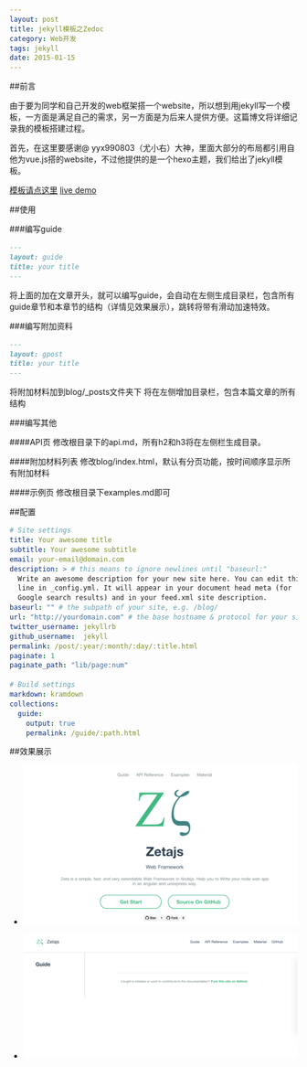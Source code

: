 ```yaml
---
layout: post
title: jekyll模板之Zedoc
category: Web开发
tags: jekyll
date: 2015-01-15
---
```


##前言

由于要为同学和自己开发的web框架搭一个website，所以想到用jekyll写一个模板，一方面是满足自己的需求，另一方面是为后来人提供方便。这篇博文将详细记录我的模板搭建过程。

首先，在这里要感谢@ yyx990803（尤小右）大神，里面大部分的布局都引用自他为vue.js搭的website，不过他提供的是一个hexo主题，我们给出了jekyll模板。

[模板请点这里](https://github.com/suemi994/Zedoc)
[live demo](http://zetajs.io)

##使用

###编写guide

~~~md
---
layout: guide
title: your title
---
~~~

将上面的加在文章开头，就可以编写guide，会自动在左侧生成目录栏，包含所有guide章节和本章节的结构（详情见效果展示），跳转将带有滑动加速特效。

###编写附加资料

~~~md
---
layout: gpost
title: your title
---
~~~

将附加材料加到blog/_posts文件夹下
将在左侧增加目录栏，包含本篇文章的所有结构

###编写其他

####API页
修改根目录下的api.md，所有h2和h3将在左侧栏生成目录。

####附加材料列表
修改blog/index.html，默认有分页功能，按时间顺序显示所有附加材料

####示例页
修改根目录下examples.md即可


##配置

~~~yml
# Site settings
title: Your awesome title
subtitle: Your awesome subtitle
email: your-email@domain.com
description: > # this means to ignore newlines until "baseurl:"
  Write an awesome description for your new site here. You can edit this
  line in _config.yml. It will appear in your document head meta (for
  Google search results) and in your feed.xml site description.
baseurl: "" # the subpath of your site, e.g. /blog/
url: "http://yourdomain.com" # the base hostname & protocol for your site
twitter_username: jekyllrb
github_username:  jekyll
permalink: /post/:year/:month/:day/:title.html
paginate: 1
paginate_path: "lib/page:num"

# Build settings
markdown: kramdown
collections:
  guide:
    output: true
    permalink: /guide/:path.html

~~~

##效果展示
- ![主页展示](/public/img/2015-01-15-home.png)


- ![guide展示](/public/img/2015-01-15-guide.png)
